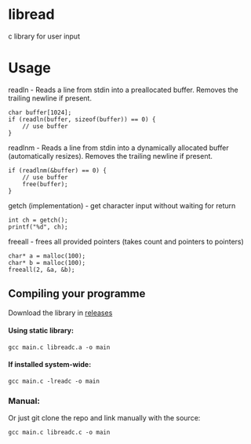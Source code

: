 # libread
 c library for user input

# Usage
readln - Reads a line from stdin into a preallocated buffer. Removes the trailing newline if present.
```
char buffer[1024];
if (readln(buffer, sizeof(buffer)) == 0) {
    // use buffer
}
```
readlnm - Reads a line from stdin into a dynamically allocated buffer (automatically resizes). Removes the trailing newline if present.
```
if (readlnm(&buffer) == 0) {
    // use buffer
    free(buffer);
}
```
getch (implementation) - get character input without waiting for return
```
int ch = getch();
printf("%d", ch);
```
freeall - frees all provided pointers (takes count and pointers to pointers)
```
char* a = malloc(100);
char* b = malloc(100);
freeall(2, &a, &b);
```
## Compiling your programme
Download the library in [releases](https://github.com/LS554/libreadc/releases)
#### Using static library:
```
gcc main.c libreadc.a -o main
```
#### If installed system-wide: 
```
gcc main.c -lreadc -o main
```
### Manual:
Or just git clone the repo and link manually with the source:
```
gcc main.c libreadc.c -o main
```

